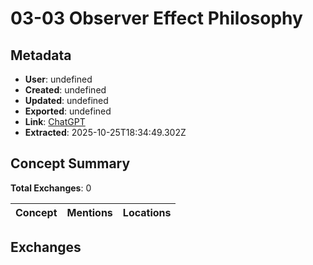 # **03-03 Observer Effect Philosophy**

## Metadata

- **User**: undefined
- **Created**: undefined
- **Updated**: undefined
- **Exported**: undefined
- **Link**: [ChatGPT](undefined)
- **Extracted**: 2025-10-25T18:34:49.302Z

## Concept Summary

**Total Exchanges**: 0

| Concept | Mentions | Locations |
|---------|----------|----------|

## Exchanges

